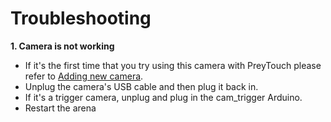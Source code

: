 # Troubleshooting

**1. Camera is not working**
- If it's the first time that you try using this camera with PreyTouch please refer to [Adding new camera](docs/new_camera.md).
- Unplug the camera's USB cable and then plug it back in.
- If it's a trigger camera, unplug and plug in the cam_trigger Arduino.
- Restart the arena
